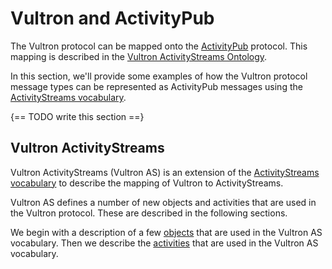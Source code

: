 # Vultron and ActivityPub

The Vultron protocol can be mapped onto the [ActivityPub](https://www.w3.org/TR/activitypub/)
protocol. This mapping is described in the
[Vultron ActivityStreams Ontology](../../reference/ontology/vultron_as.md).

In this section, we'll provide some examples of how the Vultron protocol
message types can be represented as ActivityPub messages using the
[ActivityStreams vocabulary](https://www.w3.org/TR/activitystreams-vocabulary/).

{== TODO write this section ==}

## Vultron ActivityStreams

Vultron ActivityStreams (Vultron AS) is an extension of the
[ActivityStreams vocabulary](https://www.w3.org/TR/activitystreams-vocabulary/)
to describe the mapping of Vultron to ActivityStreams.

Vultron AS defines a number of new objects and activities that are used in the
Vultron protocol. These are described in the following sections.

We begin with a description of a few [objects](objects.md) that are used in the
Vultron AS vocabulary. Then we describe the [activities](activities.md) that
are used in the Vultron AS vocabulary.
